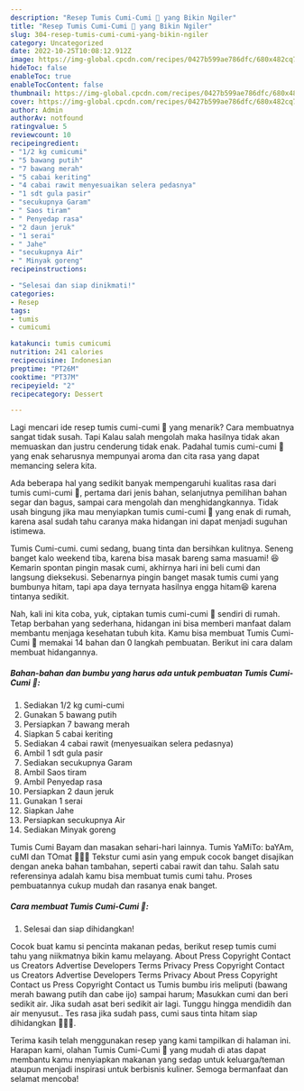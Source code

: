 ```yaml
---
description: "Resep Tumis Cumi-Cumi 🦑 yang Bikin Ngiler"
title: "Resep Tumis Cumi-Cumi 🦑 yang Bikin Ngiler"
slug: 304-resep-tumis-cumi-cumi-yang-bikin-ngiler
category: Uncategorized
date: 2022-10-25T10:08:12.912Z
image: https://img-global.cpcdn.com/recipes/0427b599ae786dfc/680x482cq70/tumis-cumi-cumi-foto-resep-utama.jpg
hideToc: false
enableToc: true
enableTocContent: false
thumbnail: https://img-global.cpcdn.com/recipes/0427b599ae786dfc/680x482cq70/tumis-cumi-cumi-foto-resep-utama.jpg
cover: https://img-global.cpcdn.com/recipes/0427b599ae786dfc/680x482cq70/tumis-cumi-cumi-foto-resep-utama.jpg
author: Admin
authorAv: notfound
ratingvalue: 5
reviewcount: 10
recipeingredient:
- "1/2 kg cumicumi"
- "5 bawang putih"
- "7 bawang merah"
- "5 cabai keriting"
- "4 cabai rawit menyesuaikan selera pedasnya"
- "1 sdt gula pasir"
- "secukupnya Garam"
- " Saos tiram"
- " Penyedap rasa"
- "2 daun jeruk"
- "1 serai"
- " Jahe"
- "secukupnya Air"
- " Minyak goreng"
recipeinstructions:

- "Selesai dan siap dinikmati!"
categories:
- Resep
tags:
- tumis
- cumicumi

katakunci: tumis cumicumi 
nutrition: 241 calories
recipecuisine: Indonesian
preptime: "PT26M"
cooktime: "PT37M"
recipeyield: "2"
recipecategory: Dessert

---
```



Lagi mencari ide resep tumis cumi-cumi 🦑 yang menarik? Cara membuatnya sangat tidak susah. Tapi Kalau salah mengolah maka hasilnya tidak akan memuaskan dan justru cenderung tidak enak. Padahal tumis cumi-cumi 🦑 yang enak seharusnya mempunyai aroma dan cita rasa yang dapat memancing selera kita.


Ada beberapa hal yang sedikit banyak mempengaruhi kualitas rasa dari tumis cumi-cumi 🦑, pertama dari jenis bahan, selanjutnya pemilihan bahan segar dan bagus, sampai cara mengolah dan menghidangkannya. Tidak usah bingung jika mau menyiapkan tumis cumi-cumi 🦑 yang enak di rumah, karena asal sudah tahu caranya maka hidangan ini dapat menjadi suguhan istimewa.

Tumis Cumi-cumi. cumi sedang, buang tinta dan bersihkan kulitnya. Seneng banget kalo weekend tiba, karena bisa masak bareng sama masuami! 😆 Kemarin spontan pingin masak cumi, akhirnya hari ini beli cumi dan langsung dieksekusi. Sebenarnya pingin banget masak tumis cumi yang bumbunya hitam, tapi apa daya ternyata hasilnya engga hitam😆 karena tintanya sedikit.


Nah, kali ini kita coba, yuk, ciptakan tumis cumi-cumi 🦑 sendiri di rumah. Tetap berbahan yang sederhana, hidangan ini bisa memberi manfaat dalam membantu menjaga kesehatan tubuh kita. Kamu bisa membuat Tumis Cumi-Cumi 🦑 memakai 14 bahan dan 0 langkah pembuatan. Berikut ini cara dalam membuat hidangannya.

<!--inarticleads1-->

##### Bahan-bahan dan bumbu yang harus ada untuk pembuatan Tumis Cumi-Cumi 🦑:

1. Sediakan 1/2 kg cumi-cumi
1. Gunakan 5 bawang putih
1. Persiapkan 7 bawang merah
1. Siapkan 5 cabai keriting
1. Sediakan 4 cabai rawit (menyesuaikan selera pedasnya)
1. Ambil 1 sdt gula pasir
1. Sediakan secukupnya Garam
1. Ambil  Saos tiram
1. Ambil  Penyedap rasa
1. Persiapkan 2 daun jeruk
1. Gunakan 1 serai
1. Siapkan  Jahe
1. Persiapkan secukupnya Air
1. Sediakan  Minyak goreng


Tumis Cumi Bayam dan masakan sehari-hari lainnya. Tumis YaMiTo: baYAm, cuMI dan TOmat 🥗🦑🍅 Tekstur cumi asin yang empuk cocok banget disajikan dengan aneka bahan tambahan, seperti cabai rawit dan tahu. Salah satu referensinya adalah kamu bisa membuat tumis cumi tahu. Proses pembuatannya cukup mudah dan rasanya enak banget. 

<!--inarticleads2-->

##### Cara membuat Tumis Cumi-Cumi 🦑:


1. Selesai dan siap dihidangkan!

Cocok buat kamu si pencinta makanan pedas, berikut resep tumis cumi tahu yang niikmatnya bikin kamu melayang. About Press Copyright Contact us Creators Advertise Developers Terms Privacy Press Copyright Contact us Creators Advertise Developers Terms Privacy About Press Copyright Contact us Press Copyright Contact us Tumis bumbu iris meliputi (bawang merah bawang putih dan cabe ijo) sampai harum; Masukkan cumi dan beri sedikit air. Jika sudah asat beri sedikit air lagi. Tunggu hingga mendidih dan air menyusut.. Tes rasa jika sudah pass, cumi saus tinta hitam siap dihidangkan 🦑🦑🦑. 

Terima kasih telah menggunakan resep yang kami tampilkan di halaman ini. Harapan kami, olahan Tumis Cumi-Cumi 🦑 yang mudah di atas dapat membantu kamu menyiapkan makanan yang sedap untuk keluarga/teman ataupun menjadi inspirasi untuk berbisnis kuliner. Semoga bermanfaat dan selamat mencoba!
